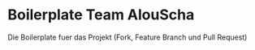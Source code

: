 # Boilerplate Team AlouScha
Die Boilerplate fuer das Projekt (Fork, Feature Branch und Pull Request)
